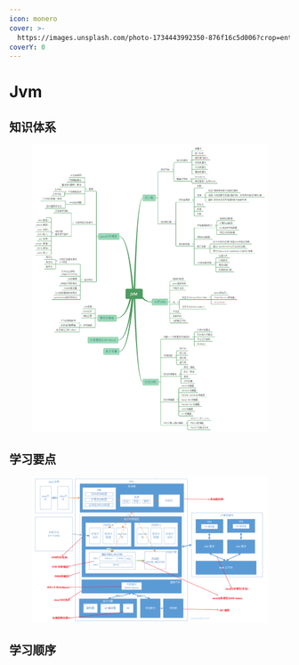 ```yaml
---
icon: monero
cover: >-
  https://images.unsplash.com/photo-1734443992350-876f16c5d006?crop=entropy&cs=srgb&fm=jpg&ixid=M3wxOTcwMjR8MHwxfHJhbmRvbXx8fHx8fHx8fDE3Mzg0MjIwMzB8&ixlib=rb-4.0.3&q=85
coverY: 0
---
```


# Jvm

## 知识体系

<figure><img src="../../.gitbook/assets/image (8).png" alt=""><figcaption></figcaption></figure>

## 学习要点 <a href="#xue-xi-yao-dian" id="xue-xi-yao-dian"></a>

<figure><img src="../../.gitbook/assets/image (9).png" alt=""><figcaption></figcaption></figure>

## 学习顺序

